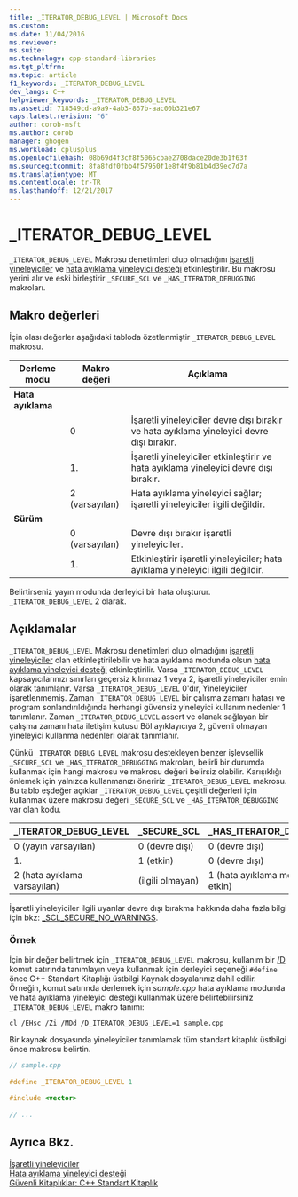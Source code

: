 ```yaml
---
title: _ITERATOR_DEBUG_LEVEL | Microsoft Docs
ms.custom: 
ms.date: 11/04/2016
ms.reviewer: 
ms.suite: 
ms.technology: cpp-standard-libraries
ms.tgt_pltfrm: 
ms.topic: article
f1_keywords: _ITERATOR_DEBUG_LEVEL
dev_langs: C++
helpviewer_keywords: _ITERATOR_DEBUG_LEVEL
ms.assetid: 718549cd-a9a9-4ab3-867b-aac00b321e67
caps.latest.revision: "6"
author: corob-msft
ms.author: corob
manager: ghogen
ms.workload: cplusplus
ms.openlocfilehash: 08b69d4f3cf8f5065cbae2708dace20de3b1f63f
ms.sourcegitcommit: 8fa8fdf0fbb4f57950f1e8f4f9b81b4d39ec7d7a
ms.translationtype: MT
ms.contentlocale: tr-TR
ms.lasthandoff: 12/21/2017
---
```

# <a name="iteratordebuglevel"></a>_ITERATOR_DEBUG_LEVEL
`_ITERATOR_DEBUG_LEVEL` Makrosu denetimleri olup olmadığını [işaretli yineleyiciler](../standard-library/checked-iterators.md) ve [hata ayıklama yineleyici desteği](../standard-library/debug-iterator-support.md) etkinleştirilir. Bu makrosu yerini alır ve eski birleştirir `_SECURE_SCL` ve `_HAS_ITERATOR_DEBUGGING` makroları.  
  
## <a name="macro-values"></a>Makro değerleri  
İçin olası değerler aşağıdaki tabloda özetlenmiştir `_ITERATOR_DEBUG_LEVEL` makrosu.  
  
|Derleme modu|Makro değeri|Açıklama|  
|----------------------|----------------|-----------------|  
|**Hata ayıklama**|||  
||0|İşaretli yineleyiciler devre dışı bırakır ve hata ayıklama yineleyici devre dışı bırakır.|  
||1.|İşaretli yineleyiciler etkinleştirir ve hata ayıklama yineleyici devre dışı bırakır.|  
||2 (varsayılan)|Hata ayıklama yineleyici sağlar; işaretli yineleyiciler ilgili değildir.|  
|**Sürüm**|||  
||0 (varsayılan)|Devre dışı bırakır işaretli yineleyiciler.|  
||1.|Etkinleştirir işaretli yineleyiciler; hata ayıklama yineleyici ilgili değildir.|  
  
Belirtirseniz yayın modunda derleyici bir hata oluşturur. `_ITERATOR_DEBUG_LEVEL` 2 olarak.  
  
## <a name="remarks"></a>Açıklamalar  
`_ITERATOR_DEBUG_LEVEL` Makrosu denetimleri olup olmadığını [işaretli yineleyiciler](../standard-library/checked-iterators.md) olan etkinleştirilebilir ve hata ayıklama modunda olsun [hata ayıklama yineleyici desteği](../standard-library/debug-iterator-support.md) etkinleştirilir. Varsa `_ITERATOR_DEBUG_LEVEL` kapsayıcılarınızı sınırları geçersiz kılınmaz 1 veya 2, işaretli yineleyiciler emin olarak tanımlanır. Varsa `_ITERATOR_DEBUG_LEVEL` 0'dır, Yineleyiciler işaretlenmemiş. Zaman `_ITERATOR_DEBUG_LEVEL` bir çalışma zamanı hatası ve program sonlandırıldığında herhangi güvensiz yineleyici kullanım nedenler 1 tanımlanır. Zaman `_ITERATOR_DEBUG_LEVEL` assert ve olanak sağlayan bir çalışma zamanı hata iletişim kutusu Böl ayıklayıcıya 2, güvenli olmayan yineleyici kullanma nedenleri olarak tanımlanır. 

Çünkü `_ITERATOR_DEBUG_LEVEL` makrosu destekleyen benzer işlevsellik `_SECURE_SCL` ve `_HAS_ITERATOR_DEBUGGING` makroları, belirli bir durumda kullanmak için hangi makrosu ve makrosu değeri belirsiz olabilir. Karışıklığı önlemek için yalnızca kullanmanızı öneririz `_ITERATOR_DEBUG_LEVEL` makrosu. Bu tablo eşdeğer açıklar `_ITERATOR_DEBUG_LEVEL` çeşitli değerleri için kullanmak üzere makrosu değeri `_SECURE_SCL` ve `_HAS_ITERATOR_DEBUGGING` var olan kodu.  
  
|**_ITERATOR_DEBUG_LEVEL** |**_SECURE_SCL** |**_HAS_ITERATOR_DEBUGGING**|
|---|---|---|
|0 (yayın varsayılan)|0 (devre dışı)|0 (devre dışı)|
|1.|1 (etkin)|0 (devre dışı)|
|2 (hata ayıklama varsayılan)|(ilgili olmayan)|1 (hata ayıklama modunda etkin)|
  
İşaretli yineleyiciler ilgili uyarılar devre dışı bırakma hakkında daha fazla bilgi için bkz: [_SCL_SECURE_NO_WARNINGS](../standard-library/scl-secure-no-warnings.md).  
  
### <a name="example"></a>Örnek  
  
İçin bir değer belirtmek için `_ITERATOR_DEBUG_LEVEL` makrosu, kullanım bir [/D](../build/reference/d-preprocessor-definitions.md) komut satırında tanımlayın veya kullanmak için derleyici seçeneği `#define` önce C++ Standart Kitaplığı üstbilgi Kaynak dosyalarınız dahil edilir. Örneğin, komut satırında derlemek için *sample.cpp* hata ayıklama modunda ve hata ayıklama yineleyici desteği kullanmak üzere belirtebilirsiniz `_ITERATOR_DEBUG_LEVEL` makro tanımı:  
  
`cl /EHsc /Zi /MDd /D_ITERATOR_DEBUG_LEVEL=1 sample.cpp`  
  
Bir kaynak dosyasında yineleyiciler tanımlamak tüm standart kitaplık üstbilgi önce makrosu belirtin.  
  
```cpp  
// sample.cpp  
  
#define _ITERATOR_DEBUG_LEVEL 1  
  
#include <vector>  
  
// ...
```  
  
## <a name="see-also"></a>Ayrıca Bkz.  
[İşaretli yineleyiciler](../standard-library/checked-iterators.md)   
[Hata ayıklama yineleyici desteği](../standard-library/debug-iterator-support.md)   
[Güvenli Kitaplıklar: C++ Standart Kitaplık](../standard-library/safe-libraries-cpp-standard-library.md)
